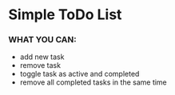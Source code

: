 # Simple ToDo List
### WHAT YOU CAN:
* add new task
* remove task
* toggle task as active and completed
* remove all completed tasks in the same time
